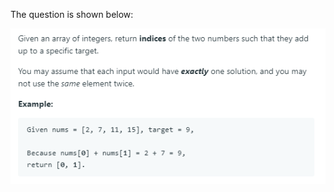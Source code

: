 The question is shown below:

![image](https://github.com/MingCheng991129/Solutions-to-Leetcode-Problems/blob/master/1.%20Two%20Sum_easy/1twosum.png)
